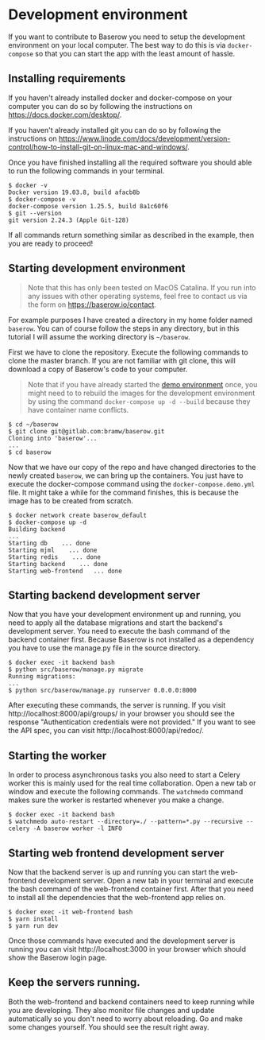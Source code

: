 # Development environment

If you want to contribute to Baserow you need to setup the development environment on 
your local computer. The best way to do this is via `docker-compose` so that you can start
the app with the least amount of hassle.

## Installing requirements

If you haven't already installed docker and docker-compose on your computer you can do
so by following the instructions on https://docs.docker.com/desktop/.

If you haven't already installed git you can do so by following the instructions on 
https://www.linode.com/docs/development/version-control/how-to-install-git-on-linux-mac-and-windows/.

Once you have finished installing all the required software you should able to run the
following commands in your terminal.

```
$ docker -v
Docker version 19.03.8, build afacb8b
$ docker-compose -v
docker-compose version 1.25.5, build 8a1c60f6
$ git --version
git version 2.24.3 (Apple Git-128)
```

If all commands return something similar as described in the example, then you are 
ready to proceed!

## Starting development environment

> Note that this has only been tested on MacOS Catalina. If you run into any issues 
> with other operating systems, feel free to contact us via the form on
> https://baserow.io/contact.

For example purposes I have created a directory in my home folder named `baserow`. You 
can of course follow the steps in any directory, but in this tutorial I will assume
the working directory is `~/baserow`.

First we have to clone the repository. Execute the following commands to clone the 
master branch. If you are not familiar with git clone, this will download a copy of
Baserow's code to your computer.

> Note that if you have already started the 
> [demo environment](../guides/demo-environment.md) once, you might need to to rebuild 
> the images for the development environment by using the command 
> `docker-compose up -d --build` because they have container name conflicts.

```
$ cd ~/baserow
$ git clone git@gitlab.com:bramw/baserow.git
Cloning into 'baserow'...
...
$ cd baserow
```

Now that we have our copy of the repo and have changed directories to the newly 
created `baserow`, we can bring up the containers. You just have to execute the 
docker-compose command using the `docker-compose.demo.yml` file. It might take a 
while for the command finishes, this is because the image has to be created from 
scratch.

```
$ docker network create baserow_default
$ docker-compose up -d
Building backend
...
Starting db    ... done
Starting mjml    ... done
Starting redis    ... done
Starting backend    ... done
Starting web-frontend   ... done
```

## Starting backend development server

Now that you have your development environment up and running, you need to apply
all the database migrations and start the backend's development server. You need to
execute the bash command of the backend container first. Because Baserow is not 
installed as a dependency you have to use the manage.py file in the source directory.

```
$ docker exec -it backend bash
$ python src/baserow/manage.py migrate
Running migrations:
...
$ python src/baserow/manage.py runserver 0.0.0.0:8000
```

After executing these commands, the server is running. If you visit 
http://localhost:8000/api/groups/ in your browser you should see the response 
"Authentication credentials were not provided." If you want to see the API spec, 
you can visit http://localhost:8000/api/redoc/.

## Starting the worker

In order to process asynchronous tasks you also need to start a Celery worker this is
mainly used for the real time collaboration. Open a new tab or window and execute the
following commands. The `watchmedo` command makes sure the worker is restarted whenever
you make a change.

```
$ docker exec -it backend bash
$ watchmedo auto-restart --directory=./ --pattern=*.py --recursive -- celery -A baserow worker -l INFO
```

## Starting web frontend development server

Now that the backend server is up and running you can start the web-frontend 
development server. Open a new tab in your terminal and execute the bash command of the
web-frontend container first. After that you need to install all the dependencies that
the web-frontend app relies on.

```
$ docker exec -it web-frontend bash
$ yarn install
$ yarn run dev
```

Once those commands have executed and the development server is running you can visit 
http://localhost:3000 in your browser which should show the Baserow login page.

## Keep the servers running.

Both the web-frontend and backend containers need to keep running while you are
developing. They also monitor file changes and update automatically so you don't need
to worry about reloading. Go and make some changes yourself. You should see the result
right away.
